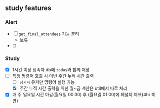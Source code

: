 ## study features

### Alert

- [ ] `get_final_attendees` 기능 분리
    - 보류
- [ ] 

### Study

- [x] 1시간 이상 접속자 db에 `today`와 함께 저장
- [ ] 특정 명령어 호출 시 이번 주간 누적 시간 출력
    - [ ] `참가자` 유저만 명령어 실행 가능
    - [x] 주간 누적 시간 출력을 위한 월~금 계산은 util에서 따로 처리
- [x] 매 주 일요일 시간 마감(월요일 00:30) 후 (월요일 01:00)에 페널티 체크(4hr 미만)
